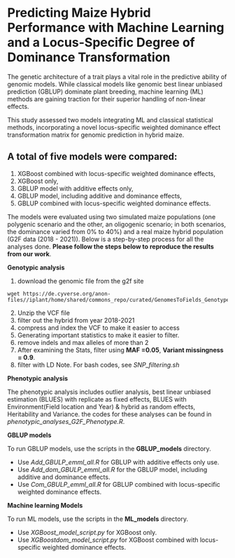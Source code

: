 # Predicting Maize Hybrid Performance with Machine Learning and a Locus-Specific Degree of Dominance Transformation

The genetic architecture of a trait plays a vital role in the predictive ability of genomic models. While classical models like genomic best linear unbiased prediction (GBLUP) dominate plant breeding, machine learning (ML) methods are gaining traction for their superior handling of non-linear effects.

This study assessed two models integrating ML and classical statistical methods, incorporating a novel locus-specific weighted dominance effect transformation matrix for genomic prediction in hybrid maize.

## A total of five models were compared: 
1. XGBoost combined with locus-specific weighted dominance effects, 
2. XGBoost only, 
3. GBLUP model with additive effects only, 
4. GBLUP model, including additive and dominance effects, 
5. GBLUP combined with locus-specific weighted dominance effects.

The models were evaluated using two simulated maize populations (one polygenic scenario and the other, an oligogenic scenario; in both scenarios, the dominance varied from 0% to 40%) and a real maize hybrid population (G2F data (2018 - 2021)). Below is a step-by-step process for all the analyses done. **Please follow the steps below to reproduce the results from our work**.

**Genotypic analysis**
1. download the genomic file from the g2f site
``` shell
wget https://de.cyverse.org/anon-files//iplant/home/shared/commons_repo/curated/GenomesToFields_GenotypeByEnvironment_PredictionCompetition_2023/Training_data/5_Genotype_Data_All_Years.vcf.zip
```
2. Unzip the VCF file
3. filter out the hybrid from year 2018-2021
4. compress and index the VCF to make it easier to access
5. Generating important statistics to make it easier to filter.
6. remove indels and max alleles of more than 2
7. After examining the Stats, filter using **MAF =0.05**, **Variant missingness = 0.9**.
8. filter with LD
Note. For bash codes, see *SNP_filtering.sh*

**Phenotypic analysis**

The phenotypic analysis includes outlier analysis, best linear unbiased estimation (BLUES) with replicate as fixed effects, BLUES with Environment(Field location and Year) & hybrid as random effects, Heritability and Variance. the codes for these analyses can be found in *phenotypic_analyses_G2F_Phenotype.R*.

**GBLUP models**

To run GBLUP models, use the scripts in the **GBLUP_models** directory.  
- Use *Add_GBULP_emml_all.R* for GBLUP with additive effects only use.  
- Use *Add_dom_GBULP_emml_all.R* for the GBLUP model, including additive and dominance effects. 
- Use *Com_GBULP_emml_all.R* for GBLUP combined with locus-specific weighted dominance effects.

**Machine learning Models**

To run ML models, use the scripts in the **ML_models** directory.
- Use *XGBoost_model_script.py* for XGBoost only.
- Use *XGBoostdom_model_script.py* for XGBoost combined with locus-specific weighted dominance effects.  


